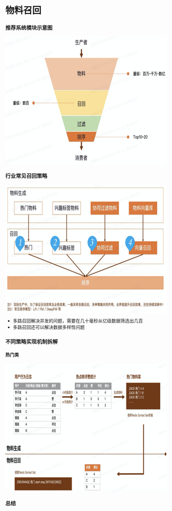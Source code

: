 # 物料召回

### 推荐系统模块示意图

<img align="center"  width='600' height='400' src="picture/pipeline5.png"  />

### 行业常见召回策略

<img align="center"  width='700' height='400' src="picture/pipeline6.png"  />

- 多路召回解决并发的问题，需要在几十毫秒从亿级数据筛选出几百
- 多路召回还可以解决数据多样性问题

### 不同策略实现机制拆解

#### 热门类
<img align="center"  width='800' height='400' src="picture/pipeline7.png"  />

### 总结